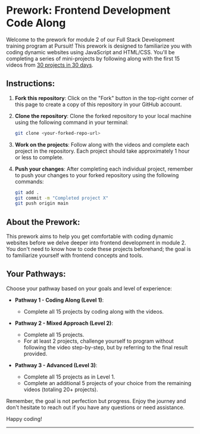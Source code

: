 # Prework: Frontend Development Code Along

Welcome to the prework for module 2 of our Full Stack Development training program at Pursuit! This prework is designed to familiarize you with coding dynamic websites using JavaScript and HTML/CSS. You'll be completing a series of mini-projects by following along with the first 15 videos from [30 projects in 30 days](https://www.youtube.com/playlist?list=PLjwm_8O3suyOgDS_Z8AWbbq3zpCmR-WE9).

## Instructions:

1. **Fork this repository**: Click on the "Fork" button in the top-right corner of this page to create a copy of this repository in your GitHub account.

2. **Clone the repository**: Clone the forked repository to your local machine using the following command in your terminal:

   ```bash
   git clone <your-forked-repo-url>
   ```

3. **Work on the projects**: Follow along with the videos and complete each project in the repository. Each project should take approximately 1 hour or less to complete.

4. **Push your changes**: After completing each individual project, remember to push your changes to your forked repository using the following commands:

   ```bash
   git add .
   git commit -m "Completed project X"
   git push origin main
   ```

## About the Prework:

This prework aims to help you get comfortable with coding dynamic websites before we delve deeper into frontend development in module 2. You don't need to know how to code these projects beforehand; the goal is to familiarize yourself with frontend concepts and tools.

## Your Pathways:

Choose your pathway based on your goals and level of experience:

- **Pathway 1 - Coding Along (Level 1)**:
  - Complete all 15 projects by coding along with the videos.

- **Pathway 2 - Mixed Approach (Level 2)**:
  - Complete all 15 projects.
  - For at least 2 projects, challenge yourself to program without following the video step-by-step, but by referring to the final result provided.

- **Pathway 3 - Advanced (Level 3)**:
  - Complete all 15 projects as in Level 1.
  - Complete an additional 5 projects of your choice from the remaining videos (totaling 20+ projects).

Remember, the goal is not perfection but progress. Enjoy the journey and don't hesitate to reach out if you have any questions or need assistance.

Happy coding!

---
